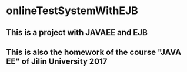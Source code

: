 # onlineTestSystemWithEJB
## This is a project with JAVAEE and EJB
## This is also the homework of the course "JAVA EE" of Jilin University 2017
